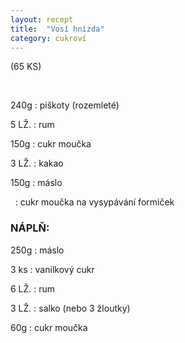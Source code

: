 ```yaml
---
layout: recept
title:  "Vosí hnízda"
category: cukroví
---
```


(65 KS)

<br>

<div class="ingredience" markdown="1">

240g
: piškoty (rozemleté)

5 LŽ.
: rum

150g
: cukr moučka

3 LŽ.
: kakao

150g
: máslo

&nbsp;
: cukr moučka na vysypávání formiček

### NÁPLŇ:

250g
: máslo

3 ks
: vanilkový cukr

6 LŽ.
: rum

3 LŽ.
: salko (nebo 3 žloutky)

60g
: cukr moučka

</div>
